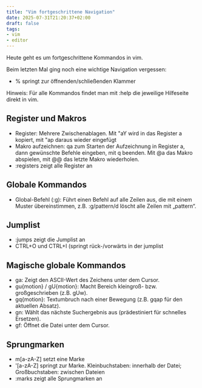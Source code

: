 ```yaml
---
title: "Vim fortgeschrittene Navigation"
date: 2025-07-31T21:20:37+02:00
draft: false
tags:
- vim
- editor
---
```


Heute geht es um fortgeschrittene Kommandos in vim.

Beim letzten Mal ging noch eine wichtige Navigation vergessen:

- % springt zur öffnenden/schließenden Klammer

Hinweis: Für alle Kommandos findet man mit :help <commando> die jeweilige
Hilfeseite direkt in vim.

## Register und Makros

- Register: Mehrere Zwischenablagen. Mit "aY wird in das Register a kopiert,
  mit "ap daraus wieder eingefügt
- Makro aufzeichnen: qa zum Starten der Aufzeichnung in Register a, dann
  gewünschte Befehle eingeben, mit q beenden. Mit @a das Makro abspielen, mit
  @@ das letzte Makro wiederholen.
- :registers zeigt alle Register an

## Globale Kommandos

- Global-Befehl (:g): Führt einen Befehl auf alle Zeilen aus, die mit einem
  Muster übereinstimmen, z.B. :g/pattern/d löscht alle Zeilen mit „pattern“.

## Jumplist

- :jumps zeigt die Jumplist an
- CTRL+O und CTRL+I (springt rück-/vorwärts in der jumplist

## Magische globale Kommandos

- ga: Zeigt den ASCII-Wert des Zeichens unter dem Cursor.
- gu{motion} / gU{motion}: Macht Bereich kleingroß- bzw. großgeschrieben (z.B. gUw).
- gq{motion}: Textumbruch nach einer Bewegung (z.B. gqap für den aktuellen Absatz).
- gn: Wählt das nächste Suchergebnis aus (prädestiniert für schnelles Ersetzen).
- gf: Öffnet die Datei unter dem Cursor.

## Sprungmarken
- m[a-zA-Z] setzt eine Marke
- '[a-zA-Z] springt zur Marke. Kleinbuchstaben: innerhalb der Datei; Großbuchstaben: zwischen Dateien
- :marks zeigt alle Sprungmarken an
